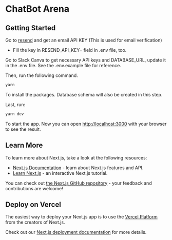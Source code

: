 # ChatBot Arena

## Getting Started

Go to [resend](https://resend.com/) and get an email API KEY (This is used for email verification)

- Fill the key in RESEND_API_KEY= field in .env file, too.

Go to Slack Canva to get necessary API keys and DATABASE_URL, update it in the .env file. See the .env.example file for reference.

Then, run the following command.
```bash
yarn
```
To install the packages. Database schema will also be created in this step.

Last, run:
```bash
yarn dev

```
To start the app. Now you can open [http://localhost:3000](http://localhost:3000) with your browser to see the result.

## Learn More

To learn more about Next.js, take a look at the following resources:

- [Next.js Documentation](https://nextjs.org/docs) - learn about Next.js features and API.
- [Learn Next.js](https://nextjs.org/learn) - an interactive Next.js tutorial.

You can check out [the Next.js GitHub repository](https://github.com/vercel/next.js/) - your feedback and contributions are welcome!

## Deploy on Vercel

The easiest way to deploy your Next.js app is to use the [Vercel Platform](https://vercel.com/new?utm_medium=default-template&filter=next.js&utm_source=create-next-app&utm_campaign=create-next-app-readme) from the creators of Next.js.

Check out our [Next.js deployment documentation](https://nextjs.org/docs/deployment) for more details.
